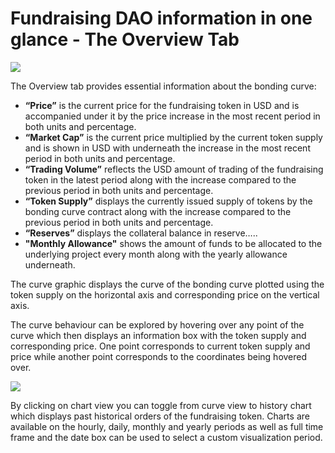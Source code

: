 # Fundraising DAO information in one glance - The Overview Tab

![](https://lh3.googleusercontent.com/Iepcqm0AaL23qgG1LC2vzJnmIhvePqIm2nin2EZxnyt0nUL0BrivUv8BHphg6XQ4r-eKhYOj7pEmaUSWon3X4opyPn9DfZtAkIW-7ZLAY-dwZanZEJOkQmu3Sg4CsTENBaO9fpYp)

The Overview tab provides essential information about the bonding curve:  


* **“Price”** is the current price for the fundraising token in USD and is accompanied under it by the price increase in the most recent period in both units and percentage.
* **“Market Cap”** is the current price multiplied by the current token supply and is shown in USD with underneath the increase in the most recent period in both units and percentage.
* **“Trading Volume”** reflects the USD amount of trading of the fundraising token in the latest period along with the increase compared to the previous period in both units and percentage.
* **“Token Supply”** displays the currently issued supply of tokens by the bonding curve contract along with the increase compared to the previous period in both units and percentage.
* **“Reserves”** displays the collateral balance in reserve…..
* **"Monthly Allowance"** shows the amount of funds to be allocated to the underlying project every month along with the yearly allowance underneath.

The curve graphic displays the curve of the bonding curve plotted using the token supply on the horizontal axis and corresponding price on the vertical axis.

The curve behaviour can be explored by hovering over any point of the curve which then displays an information box with the token supply and corresponding price. One point corresponds to current token supply and price while another point corresponds to the coordinates being hovered over.

![](https://lh3.googleusercontent.com/UBgbZrCaa2twXi-Gf-__i3Ph1I_tad2ko_5l08GIMx_aZ4YrnC9CE81PxLW6VNd3U9hjrUoGI2-DRjlT7PamJC4-QJUuKxxILO2cFu-MXJqYbA2phABLS9clUCozz0zt5AP3kN5w)

By clicking on chart view you can toggle from curve view to history chart which displays past historical orders of the fundraising token. Charts are available on the hourly, daily, monthly and yearly periods as well as full time frame and the date box can be used to select a custom visualization period.  


